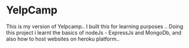 # YelpCamp
This is my version of Yelpcamp..
I built this for learning purposes ..
Doing this project i learnt the basics of nodeJs - ExpressJs and MongoDb, and also how to host websites on heroku platform..
